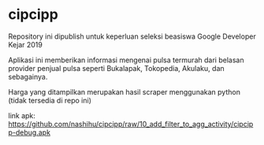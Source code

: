 # cipcipp
Repository ini dipublish untuk keperluan seleksi beasiswa Google Developer Kejar 2019

Aplikasi ini memberikan informasi mengenai pulsa termurah dari belasan provider penjual pulsa seperti Bukalapak, Tokopedia, Akulaku, dan sebagainya.

Harga yang ditampilkan merupakan hasil scraper menggunakan python (tidak tersedia di repo ini)

link apk: https://github.com/nashihu/cipcipp/raw/10_add_filter_to_agg_activity/cipcipp-debug.apk
